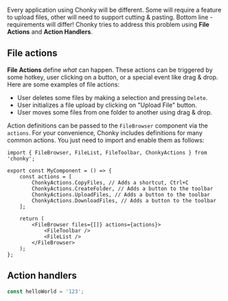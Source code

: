 Every application using Chonky will be different. Some will require a feature to
upload files, other will need to support cutting & pasting. Bottom line -
requirements will differ! Chonky tries to address this problem using **File Actions**
and **Action Handlers**.

## File actions

**File Actions** define _what_ can happen. These actions can be triggered by some
hotkey, user clicking on a button, or a special event like drag & drop. Here are some
examples of file actions:

-   User deletes some files by making a selection and pressing `Delete`.
-   User initializes a file upload by clicking on "Upload File" button.
-   User moves some files from one folder to another using drag & drop.

Action definitions can be passed to the `FileBrowser` component via the `actions`.
For your convenience, Chonky includes definitions for many common actions. You just
need to import and enable them as follows:

```tsx
import { FileBrowser, FileList, FileToolbar, ChonkyActions } from 'chonky';

export const MyComponent = () => {
    const actions = [
        ChonkyActions.CopyFiles, // Adds a shortcut, Ctrl+C
        ChonkyActions.CreateFolder, // Adds a button to the toolbar
        ChonkyActions.UploadFiles, // Adds a button to the toolbar
        ChonkyActions.DownloadFiles, // Adds a button to the toolbar
    ];

    return (
        <FileBrowser files={[]} actions={actions}>
            <FileToolbar />
            <FileList />
        </FileBrowser>
    );
};
```

## Action handlers

```ts
const helloWorld = '123';
```
